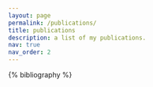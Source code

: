 ```yaml
---
layout: page
permalink: /publications/
title: publications
description: a list of my publications.
nav: true
nav_order: 2
---
```


<!-- _pages/publications.md -->
<div class="publications">

{% bibliography %}

</div>
